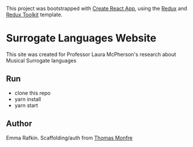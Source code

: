 This project was bootstrapped with [Create React App](https://github.com/facebook/create-react-app), using the [Redux](https://redux.js.org/) and [Redux Toolkit](https://redux-toolkit.js.org/) template.

# Surrogate Languages Website
This site was created for Professor Laura McPherson's research about Musical Surrogate languages

## Run
- clone this repo
- yarn install
- yarn start

## Author
Emma Rafkin. Scaffolding/auth from [Thomas Monfre](https://github.com/tmonfre)